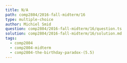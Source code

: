 ```yaml
---
title: N/A
path: comp2804/2016-fall-midterm/16
type: multiple-choice
author: Michiel Smid
question: comp2804/2016-fall-midterm/16/question.ts
solution: comp2804/2016-fall-midterm/16/solution.md
tags:
  - comp2804
  - comp2804-midterm
  - comp2804-the-birthday-paradox-(5.5)
---
```

